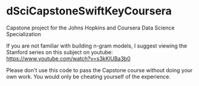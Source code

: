 # dSciCapstoneSwiftKeyCoursera
Capstone project for the Johns Hopkins and Coursera Data Science Specialization

If you are not familiar with building n-gram models, I suggest viewing the Stanford series on this subject on youtube: https://www.youtube.com/watch?v=s3kKlUBa3b0

Please don't use this code to pass the Capstone course without doing your own work.  You would only be cheating yourself of the experience.
